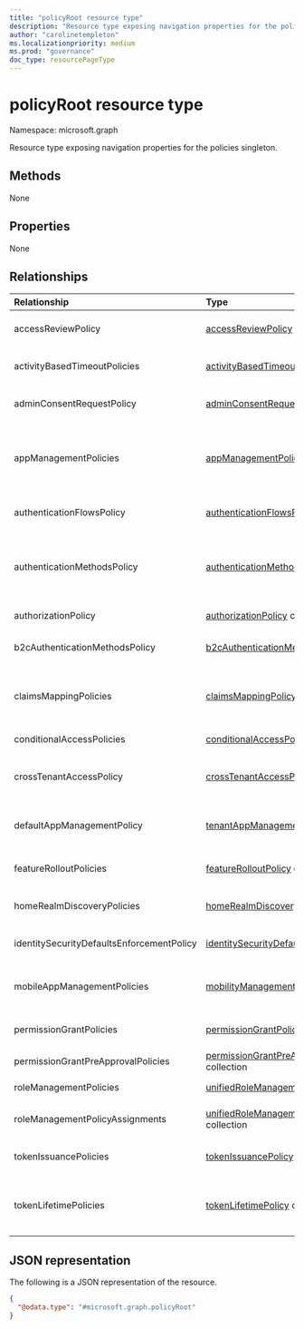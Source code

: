 ```yaml
---
title: "policyRoot resource type"
description: "Resource type exposing navigation properties for the policies singleton."
author: "carolinetempleton"
ms.localizationpriority: medium
ms.prod: "governance"
doc_type: resourcePageType
---
```


# policyRoot resource type

Namespace: microsoft.graph

Resource type exposing navigation properties for the policies singleton.

## Methods
None

## Properties
None

## Relationships

| Relationship                              | Type                                                                                                      | Description                                                                                                                                                          |
|:------------------------------------------|:----------------------------------------------------------------------------------------------------------|:---------------------------------------------------------------------------------------------------------------------------------------------------------------------|
| accessReviewPolicy                        | [accessReviewPolicy](accessreviewpolicy.md)                                                               | The policy that contains directory-level access review settings.                                                                                                     |
| activityBasedTimeoutPolicies              | [activityBasedTimeoutPolicy](activitybasedtimeoutpolicy.md) collection                                    | The policy that controls the idle time out for web sessions for applications.                                                                                        |
| adminConsentRequestPolicy                 | [adminConsentRequestPolicy](adminconsentrequestpolicy.md)                                                 | The policy by which consent requests are created and managed for the entire tenant.                                                                                  |
| appManagementPolicies                     | [appManagementPolicy](appmanagementpolicy.md) collection                                                  | The policies that enforce app management restrictions for specific applications and service principals, overriding the defaultAppManagementPolicy.                   |
| authenticationFlowsPolicy                 | [authenticationFlowsPolicy](authenticationflowspolicy.md)                                                 | The policy configuration of the self-service sign-up experience of external users.                                                                                   |
| authenticationMethodsPolicy               | [authenticationMethodsPolicy](authenticationmethodspolicy.md)                                             | The authentication methods and the users that are allowed to use them to sign in and perform multi-factor authentication (MFA) in Azure Active Directory (Azure AD). |
| authorizationPolicy                       | [authorizationPolicy](authorizationpolicy.md) collection                                                  | The policy that controls Azure AD authorization settings.                                                                                                            |
| b2cAuthenticationMethodsPolicy            | [b2cAuthenticationMethodsPolicy](b2cauthenticationmethodspolicy.md)                                       | The Azure AD B2C policies that define how end users register via local accounts.                                                                                     |
| claimsMappingPolicies                     | [claimsMappingPolicy](claimsmappingpolicy.md) collection                                                  | The claim-mapping policies for WS-Fed, SAML, OAuth 2.0, and OpenID Connect protocols, for tokens issued to a specific application.                                   |
| conditionalAccessPolicies                 | [conditionalAccessPolicy](conditionalaccesspolicy.md)                                                     | The custom rules that define an access scenario.                                                                                                                     |
| crossTenantAccessPolicy                   | [crossTenantAccessPolicy](crosstenantaccesspolicy.md)                           | The custom rules that define an access scenario when interacting with external Azure AD tenants.                                                                                                                     |
| defaultAppManagementPolicy                | [tenantAppManagementPolicy](tenantappmanagementpolicy.md)                                                 | The tenant-wide policy that enforces app management restrictions for all applications and service principals.                                                        |
| featureRolloutPolicies                    | [featureRolloutPolicy](featurerolloutpolicy.md) collection                                                | The feature rollout policy associated with a directory object.                                                                                                       |
| homeRealmDiscoveryPolicies                | [homeRealmDiscoveryPolicy](homerealmdiscoverypolicy.md) collection                                        | The policy to control Azure AD authentication behavior for federated users.                                                                                          |
| identitySecurityDefaultsEnforcementPolicy | [identitySecurityDefaultsEnforcementPolicy](identitysecuritydefaultsenforcementpolicy.md)                 | The policy that represents the security defaults that protect against common attacks.                                                                                |
| mobileAppManagementPolicies               | [mobilityManagementPolicy](mobilitymanagementpolicy.md) collection                                        | The policy that defines auto-enrollment configuration for a mobility management (MDM or MAM) application.                                                            |
| permissionGrantPolicies                   | [permissionGrantPolicy](permissiongrantpolicy.md) collection                                              | The policy that specifies the conditions under which consent can be granted.                                                                                         |
| permissionGrantPreApprovalPolicies|[permissionGrantPreApprovalPolicy](../resources/permissiongrantpreapprovalpolicy.md) collection|**TODO: Add Description**|
| roleManagementPolicies                    | [unifiedRoleManagementPolicy](../resources/unifiedrolemanagementpolicy.md) collection                     | Represents the role management policies.                                                                                                                             |
| roleManagementPolicyAssignments           | [unifiedRoleManagementPolicyAssignment](../resources/unifiedrolemanagementpolicyassignment.md) collection | Represents the role management policy assignments.                                                                                                                   |
| tokenIssuancePolicies                     | [tokenIssuancePolicy](tokenissuancepolicy.md) collection                                                  | The policy that specifies the characteristics of SAML tokens issued by Azure AD.                                                                                     |
| tokenLifetimePolicies                     | [tokenLifetimePolicy](tokenlifetimepolicy.md) collection                                                  | The policy that controls the lifetime of a JWT access token, an ID token, or a SAML 1.1/2.0 token issued by Azure AD.                                                |

## JSON representation
The following is a JSON representation of the resource.
<!-- {
  "blockType": "resource",
  "keyProperty": "id",
  "@odata.type": "microsoft.graph.policyRoot",
  "openType": false
}
-->
``` json
{
  "@odata.type": "#microsoft.graph.policyRoot"
}
```
